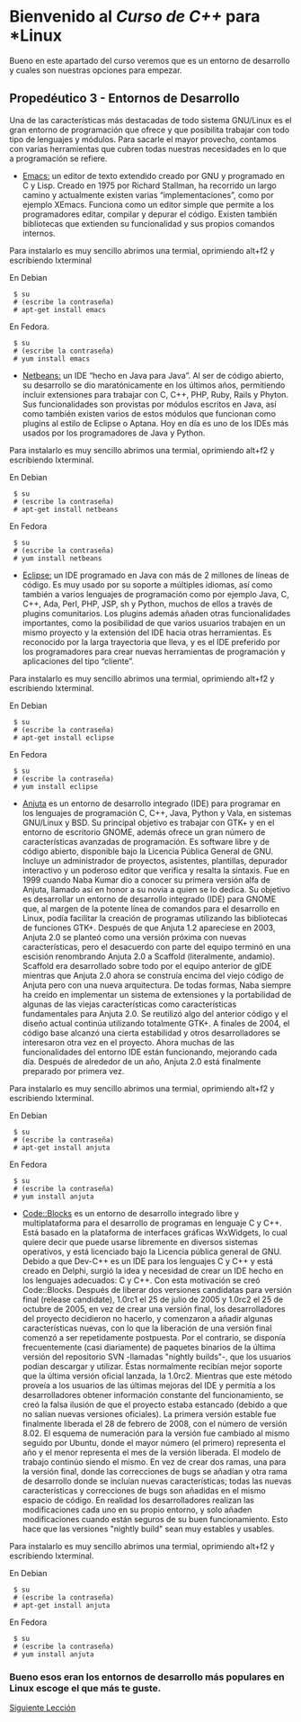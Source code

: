 # Bienvenido al *Curso de C++* para *Linux

Bueno en este apartado del curso veremos que es un entorno de desarrollo y cuales son nuestras opciones para empezar.

## Propedéutico 3 - Entornos de Desarrollo

Una de las características más destacadas de todo sistema GNU/Linux es el gran entorno de programación que ofrece y que posibilita trabajar con todo tipo de lenguajes y módulos. Para sacarle el mayor provecho, contamos con varias herramientas que cubren todas nuestras necesidades en lo que a programación se refiere.

 * [Emacs:](http://www.gnu.org/software/emacs/) un editor de texto extendido creado por GNU y programado en C y Lisp. Creado en 1975 por Richard Stallman, ha recorrido un largo camino y actualmente existen varias “implementaciones”, como por ejemplo XEmacs. Funciona como un editor simple que permite a los programadores editar, compilar y depurar el código. Existen también bibliotecas que extienden su funcionalidad y sus propios comandos internos.


Para instalarlo es muy sencillo abrimos una termial, oprimiendo alt+f2 y escribiendo lxterminal

En Debian 

     $ su
     # (escribe la contraseña)
     # apt-get install emacs 

En Fedora.

     $ su
     # (escribe la contraseña)
     # yum install emacs 

 * [Netbeans:](https://netbeans.org/index_es.html) un IDE “hecho en Java para Java”. Al ser de código abierto, su desarrollo se dio maratónicamente en los últimos años, permitiendo incluir extensiones para trabajar con C, C++, PHP, Ruby, Rails y Phyton. Sus funcionalidades son provistas por módulos escritos en Java, así como también existen varios de estos módulos que funcionan como plugins al estilo de Eclipse o Aptana. Hoy en día es uno de los IDEs más usados por los programadores de Java y Python.

Para instalarlo es muy sencillo abrimos una termial, oprimiendo alt+f2 y escribiendo lxterminal.

En Debian 

     $ su
     # (escribe la contraseña)
     # apt-get install netbeans 

En Fedora

     $ su
     # (escribe la contraseña)
     # yum install netbeans
 
 * [Eclipse:](http://www.eclipse.org/) un IDE programado en Java con más de 2 millones de líneas de código. Es muy usado por su soporte a múltiples idiomas, así como también a varios lenguajes de programación como por ejemplo Java, C, C++, Ada, Perl, PHP, JSP, sh y Python, muchos de ellos a través de plugins comunitarios. Los plugins además añaden otras funcionalidades importantes, como la posibilidad de que varios usuarios trabajen en un mismo proyecto y la extensión del IDE hacia otras herramientas. Es reconocido por la larga trayectoria que lleva, y es el IDE preferido por los programadores para crear nuevas herramientas de programación y aplicaciones del tipo “cliente”.

Para instalarlo es muy sencillo abrimos una termial, oprimiendo alt+f2 y escribiendo lxterminal. 

En Debian 

     $ su
     # (escribe la contraseña)
     # apt-get install eclipse 

En Fedora

     $ su
     # (escribe la contraseña)
     # yum install eclipse

 * [Anjuta](http://anjuta.org/) es un entorno de desarrollo integrado (IDE) para programar en los lenguajes de programación C, C++, Java, Python y Vala, en sistemas GNU/Linux y BSD. Su principal objetivo es trabajar con GTK+ y en el entorno de escritorio GNOME, además ofrece un gran número de características avanzadas de programación. Es software libre y de código abierto, disponible bajo la Licencia Pública General de GNU. 
 Incluye un administrador de proyectos, asistentes, plantillas, depurador interactivo y un poderoso editor que verifica y resalta la sintaxis.
Fue en 1999 cuando Naba Kumar dio a conocer su primera versión alfa de Anjuta, llamado así en honor a su novia a quien se lo dedica. Su objetivo es desarrollar un entorno de desarrollo integrado (IDE) para GNOME que, al margen de la potente línea de comandos para el desarrollo en Linux, podía facilitar la creación de programas utilizando las bibliotecas de funciones GTK+. Después de que Anjuta 1.2 apareciese en 2003, Anjuta 2.0 se planteó como una versión próxima con nuevas características, pero el desacuerdo con parte del equipo terminó en una escisión renombrando Anjuta 2.0 a Scaffold (literalmente, andamio). Scaffold era desarrollado sobre todo por el equipo anterior de gIDE mientras que Anjuta 2.0 ahora se construía encima del viejo código de Anjuta pero con una nueva arquitectura.
 De todas formas, Naba siempre ha creído en implementar un sistema de extensiones y la portabilidad de algunas de las viejas características como características fundamentales para Anjuta 2.0. Se reutilizó algo del anterior código y el diseño actual continúa utilizando totalmente GTK+.
 A finales de 2004, el código base alcanzó una cierta estabilidad y otros desarrolladores se interesaron otra vez en el proyecto. Ahora muchas de las funcionalidades del entorno IDE están funcionando, mejorando cada día. Después de alrededor de un año, Anjuta 2.0 está finalmente preparado por primera vez.

Para instalarlo es muy sencillo abrimos una termial, oprimiendo alt+f2 y escribiendo lxterminal.

En Debian 

     $ su
     # (escribe la contraseña)
     # apt-get install anjuta 

En Fedora

     $ su
     # (escribe la contraseña)
     # yum install anjuta
 
 * [Code::Blocks]() es un entorno de desarrollo integrado libre y multiplataforma para el desarrollo de programas en lenguaje C y C++. Está basado en la plataforma de interfaces gráficas WxWidgets, lo cual quiere decir que puede usarse libremente en diversos sistemas operativos, y está licenciado bajo la Licencia pública general de GNU.
 Debido a que Dev-C++ es un IDE para los lenguajes C y C++ y está creado en Delphi, surgió la idea y necesidad de crear un IDE hecho en los lenguajes adecuados: C y C++. Con esta motivación se creó Code::Blocks.
 Después de liberar dos versiones candidatas para versión final (release candidate), 1.0rc1 el 25 de julio de 2005 y 1.0rc2 el 25 de octubre de 2005, en vez de crear una versión final, los desarrolladores del proyecto decidieron no hacerlo, y comenzaron a añadir algunas características nuevas, con lo que la liberación de una versión final comenzó a ser repetidamente postpuesta. Por el contrario, se disponía frecuentemente (casi diariamente) de paquetes binarios de la última versión del repositorio SVN -llamadas "nightly builds"-, que los usuarios podían descargar y utilizar. Éstas normalmente recibían mejor soporte que la última versión oficial lanzada, la 1.0rc2. Mientras que este método proveía a los usuarios de las últimas mejoras del IDE y permitía a los desarrolladores obtener información constante del funcionamiento, se creó la falsa ilusión de que el proyecto estaba estancado (debido a que no salían nuevas versiones oficiales).
 La primera versión estable fue finalmente liberada el 28 de febrero de 2008, con el número de versión 8.02. El esquema de numeración para la versión fue cambiado al mismo seguido por Ubuntu, donde el mayor número (el primero) representa el año y el menor representa el mes de la versión liberada.
 El modelo de trabajo continúo siendo el mismo. En vez de crear dos ramas, una para la versión final, donde las correcciones de bugs se añadían y otra rama de desarrollo donde se incluían nuevas características; todas las nuevas características y correcciones de bugs son añadidas en el mismo espacio de código. En realidad los desarrolladores realizan las modificaciones cada uno en su propio entorno, y solo añaden modificaciones cuando están seguros de su buen funcionamiento. Esto hace que las versiones "nightly build" sean muy estables y usables.

Para instalarlo es muy sencillo abrimos una termial, oprimiendo alt+f2 y escribiendo lxterminal.

En Debian 

     $ su
     # (escribe la contraseña)
     # apt-get install anjuta 

En Fedora

     $ su
     # (escribe la contraseña)
     # yum install anjuta 


### Bueno esos eran los entornos de desarrollo más populares en Linux escoge el que más te guste.

[Siguiente Lección](../Propedéutico03-EntornosDesarrollo/)
 

